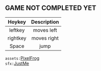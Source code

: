## GAME NOT COMPLETED YET

| Hoykey | Description |
| :--: | :--: |
| leftkey | moves left |
| rightkey | moves right |
| Space | jump |

`assets:`[PixelFrog](https://pixelfrog-assets.itch.io/treasure-hunters/download/eyJleHBpcmVzIjoxNjgwMTAyNDEzLCJpZCI6NTM3NTk5fQ%3d%3d.vLUevHNA6C4cWhPByw%2bGxOQHl%2bA%3d)
<br>`sfx:`[JustMe](https://www.youtube.com/@JusTMe-vz8nl)
